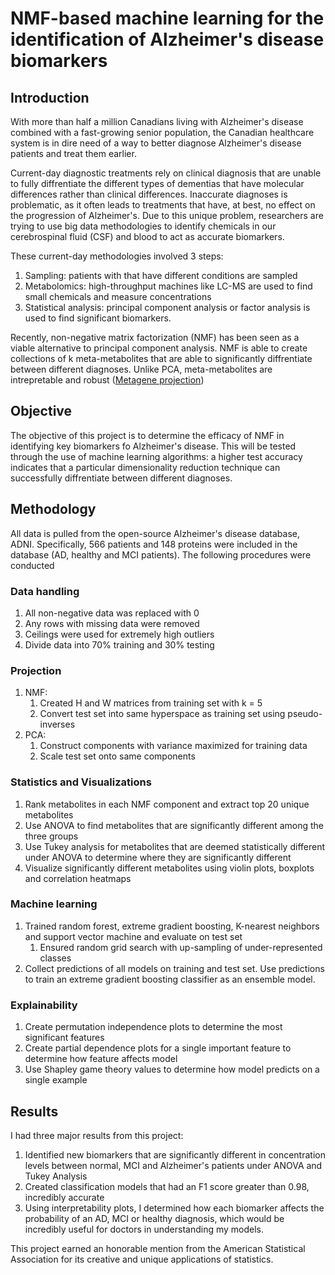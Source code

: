 # NMF-based machine learning for the identification of Alzheimer's disease biomarkers

## Introduction
With more than half a million Canadians living with Alzheimer's disease combined with a fast-growing senior population, the Canadian healthcare system is in dire need of a way to better diagnose Alzheimer's disease patients and treat them earlier. 

Current-day diagnostic treatments rely on clinical diagnosis that are unable to fully diffrentiate the different types of dementias that have molecular differences rather than clinical differences. Inaccurate diagnoses is problematic, as it often leads to treatments that have, at best, no effect on the progression of Alzheimer's. Due to this unique problem, researchers are trying to use big data methodologies to identify chemicals in our cerebrospinal fluid (CSF) and blood to act as accurate biomarkers. 

These current-day methodologies involved 3 steps:
1. Sampling: patients with that have different conditions are sampled
2. Metabolomics: high-throughput machines like LC-MS are used to find small chemicals and measure concentrations
3. Statistical analysis: principal component analysis or factor analysis is used to find significant biomarkers.

Recently, non-negative matrix factorization (NMF) has been seen as a viable alternative to principal component analysis. NMF is able to create collections of k meta-metabolites that are able to significantly diffrentiate between different diagnoses. Unlike PCA, meta-metabolites are intrepretable and robust ([Metagene projection](https://www.pnas.org/content/101/12/4164))

## Objective
The objective of this project is to determine the efficacy of NMF in identifying key biomarkers fo Alzheimer's disease. This will be tested through the use of machine learning algorithms: a higher test accuracy indicates that a particular dimensionality reduction technique can successfully diffrentiate between different diagnoses. 

## Methodology
All data is pulled from the open-source Alzheimer's disease database, ADNI. Specifically,  566 patients and 148 proteins were included in the database (AD, healthy and MCI patients). The following procedures were conducted

### Data handling
1. All non-negative data was replaced with 0
2. Any rows with missing data were removed
3. Ceilings were used for extremely high outliers
4. Divide data into 70% training and 30% testing

### Projection
1. NMF:
    1. Created H and W matrices from training set with k = 5
    2. Convert test set into same hyperspace as training set using pseudo-inverses
2. PCA:
    1. Construct components with variance maximized for training data
    2. Scale test set onto same components

### Statistics and Visualizations
1. Rank metabolites in each NMF component and extract top 20 unique metabolites
2. Use ANOVA to find metabolites that are significantly different among the three groups
3. Use Tukey analysis for metabolites that are deemed statistically different under ANOVA to determine where they are significantly different
4. Visualize significantly different metabolites using violin plots, boxplots and correlation heatmaps

### Machine learning
1. Trained random forest, extreme gradient boosting, K-nearest neighbors and support vector machine and evaluate on test set
    1. Ensured random grid search with up-sampling of under-represented classes
2. Collect predictions of all models on training and test set. Use predictions to train an extreme gradient boosting classifier as an ensemble model.

### Explainability
1. Create permutation independence plots to determine the most significant features
2. Create partial dependence plots for a single important feature to determine how feature affects model
3. Use Shapley game theory values to determine how model predicts on a single example

## Results
I had three major results from this project:
1. Identified new biomarkers that are significantly different in concentration levels between normal, MCI and Alzheimer's patients under ANOVA and Tukey Analysis
2. Created classification models that had an F1 score greater than 0.98, incredibly accurate
3. Using interpretability plots, I determined how each biomarker affects the probability of an AD, MCI or healthy diagnosis, which would be incredibly useful for doctors in understanding my models.

This project earned an honorable mention from the American Statistical Association for its creative and unique applications of statistics. 
